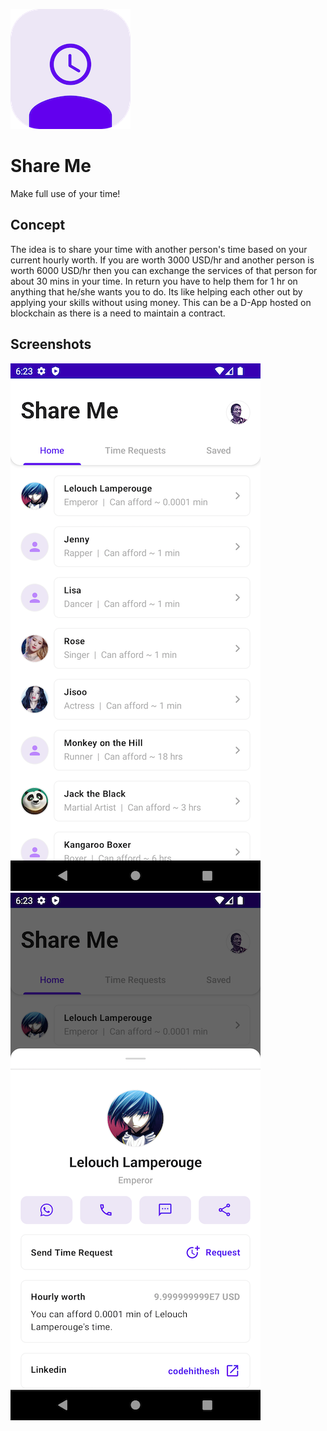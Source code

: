 ![alt text](https://github.com/Singularity-Coder/Share-Me/blob/main/assets/logo192.png)
# Share Me
Make full use of your time!

## Concept
The idea is to share your time with another person's time based on your current hourly worth. If you are worth 3000 USD/hr and another person is worth 6000 USD/hr then you can exchange the services of that person for about 30 mins in your time. In return you have to help them for 1 hr on anything that he/she wants you to do. Its like helping each other out by applying your skills without using money. This can be a D-App hosted on blockchain as there is a need to maintain a contract.

## Screenshots
![alt text](https://github.com/Singularity-Coder/Share-Me/blob/main/assets/ss1.png)
![alt text](https://github.com/Singularity-Coder/Share-Me/blob/main/assets/ss2.png)